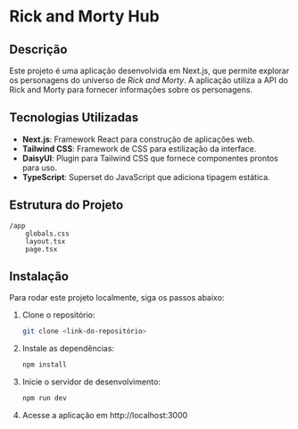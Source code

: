 # Rick and Morty Hub

## Descrição

Este projeto é uma aplicação desenvolvida em Next.js, que permite explorar os personagens do universo de *Rick and Morty*. A aplicação utiliza a API do Rick and Morty para fornecer informações sobre os personagens.

## Tecnologias Utilizadas

- **Next.js**: Framework React para construção de aplicações web.
- **Tailwind CSS**: Framework de CSS para estilização da interface.
- **DaisyUI**: Plugin para Tailwind CSS que fornece componentes prontos para uso.
- **TypeScript**: Superset do JavaScript que adiciona tipagem estática.

## Estrutura do Projeto
```
/app
    globals.css
    layout.tsx 
    page.tsx
```

## Instalação

Para rodar este projeto localmente, siga os passos abaixo:

1. Clone o repositório:

    ```bash
    git clone <link-do-repositório>
    ```

2. Instale as dependências:

    ```bash
    npm install
    ```

3. Inicie o servidor de desenvolvimento:
    ```bash
    npm run dev
    ```

4. Acesse a aplicação em http://localhost:3000